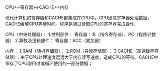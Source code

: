 CPU<->寄存器<->CACHE<->内存

现代计算机的寄存器和CACHE都集成在CPU中。CPU通过寄存器处理数据，CACHE缓解CPU等待时间。程序是通过读取CPU的寄存器完成操作;

CPU（中央处理器）：
    1.控制部件：
        寄存器：IR（指令寄存器）、PC（程序计数器）
    2.算数及逻辑部件：
        寄存器：ACC（累加器）

内存：
    1.RAM（随机存储器）：
    2.ROM（只读存储器）：
    3.CACHE（高速缓存存储器）：由于CPU处理速度远远大于内存读写速度，造成CPU的等待。CACHE中保存了CPU刚用过或循环使用的一部分数据；